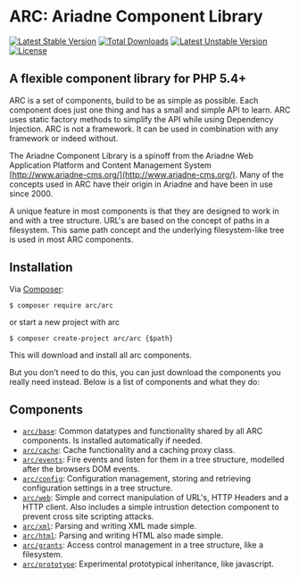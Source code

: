ARC: Ariadne Component Library 
========================= 

[![Latest Stable Version](https://poser.pugx.org/arc/arc/v/stable.svg)](https://packagist.org/packages/arc/arc)
[![Total Downloads](https://poser.pugx.org/arc/arc/downloads.svg)](https://packagist.org/packages/arc/arc)
[![Latest Unstable Version](https://poser.pugx.org/arc/arc/v/unstable.svg)](https://packagist.org/packages/arc/arc)
[![License](https://poser.pugx.org/arc/arc/license.svg)](https://packagist.org/packages/arc/arc)

A flexible component library for PHP 5.4+ 
----------------------------------------- 

ARC is a set of components, build to be as simple as possible. Each component does just one thing and has a small and 
simple API to learn. ARC uses static factory methods to simplify the API while using Dependency Injection. ARC is not a
framework. It can be used in combination with any framework or indeed without.

The Ariadne Component Library is a spinoff from the Ariadne Web Application Platform and Content Management System 
[http://www.ariadne-cms.org/](http://www.ariadne-cms.org/). Many of the concepts used in ARC have their origin in Ariadne
and have been in use since 2000. 

A unique feature in most components is that they are designed to work in and with a tree structure. URL's
are based on the concept of paths in a filesystem. This same path concept and the underlying filesystem-like tree is
used in most ARC components. 

Installation
------------

Via [Composer](https://getcomposer.org/doc/00-intro.md):

    $ composer require arc/arc

or start a new project with arc

    $ composer create-project arc/arc {$path}
    
This will download and install all arc components. 

But you don't need to do this, you can just download the components
you really need instead. Below is a list of components and what they do:

Components
----------
- [`arc/base`](https://github.com/Ariadne-CMS/arc-base/): Common datatypes and functionality shared by all ARC components.
Is installed automatically if needed.
- [`arc/cache`](https://github.com/Ariadne-CMS/arc-cache/): Cache functionality and a caching proxy class.
- [`arc/events`](https://github.com/Ariadne-CMS/arc-events/): Fire events and listen for them in a tree structure, 
modelled after the browsers DOM events.
- [`arc/config`](https://github.com/Ariadne-CMS/arc-config/): Configuration management, storing and retrieving 
configuration settings in a tree structure.
- [`arc/web`](https://github.com/Ariadne-CMS/arc-web/): Simple and correct manipulation of URL's, HTTP Headers 
and a HTTP client. Also includes a simple intrustion detection component to prevent cross site scripting attacks.
- [`arc/xml`](https://github.com/Ariadne-CMS/arc-xml/): Parsing and writing XML made simple.
- [`arc/html`](https://github.com/Ariadne-CMS/arc-html/): Parsing and writing HTML also made simple.
- [`arc/grants`](https://github.com/Ariadne-CMS/arc-grants/): Access control management in a tree structure, like a 
filesystem.
- [`arc/prototype`](https://github.com/Ariadne-CMS/arc-prototype/): Experimental prototypical inheritance, like javascript.

